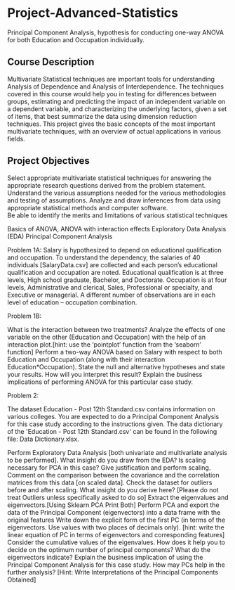 # Project-Advanced-Statistics
Principal Component Analysis, hypothesis for conducting one-way ANOVA for both Education and Occupation individually.

## Course Description

Multivariate Statistical techniques are important tools for understanding Analysis of Dependence and Analysis of Interdependence. The techniques covered in this course would help you in testing for differences between groups, estimating and predicting the impact of an independent variable on a dependent variable, and characterizing the underlying factors, given a set of items, that best summarize the data using dimension reduction techniques.
This project gives the basic concepts of the most important multivariate techniques, with an overview of actual applications in various fields.

## Project Objectives

Select appropriate multivariate statistical techniques for answering the appropriate research questions derived from the problem statement.
Understand the various assumptions needed for the various methodologies and testing of assumptions.
Analyze and draw inferences from data using appropriate statistical methods and computer software.  
Be able to identify the merits and limitations of various statistical techniques

Basics of ANOVA, ANOVA with interaction effects
Exploratory Data Analysis (EDA)
Principal Component Analysis 

Problem 1A:
Salary is hypothesized to depend on educational qualification and occupation. To understand the dependency, the salaries of 40 individuals [SalaryData.csv] are collected and each person’s educational qualification and occupation are noted. Educational qualification is at three levels, High school graduate, Bachelor, and Doctorate. Occupation is at four levels, Administrative and clerical, Sales, Professional or specialty, and Executive or managerial. A different number of observations are in each level of education – occupation combination.

Problem 1B:

What is the interaction between two treatments? Analyze the effects of one variable on the other (Education and Occupation) with the help of an interaction plot.[hint: use the ‘pointplot’ function from the ‘seaborn’ function]
Perform a two-way ANOVA based on Salary with respect to both Education and Occupation (along with their interaction Education*Occupation). State the null and alternative hypotheses and state your results. How will you interpret this result?
Explain the business implications of performing ANOVA for this particular case study.

Problem 2:

The dataset Education - Post 12th Standard.csv contains information on various colleges. You are expected to do a Principal Component Analysis for this case study according to the instructions given. The data dictionary of the 'Education - Post 12th Standard.csv' can be found in the following file: Data Dictionary.xlsx.

Perform Exploratory Data Analysis [both univariate and multivariate analysis to be performed]. What insight do you draw from the EDA?
Is scaling necessary for PCA in this case? Give justification and perform scaling.
Comment on the comparison between the covariance and the correlation matrices from this data [on scaled data].
Check the dataset for outliers before and after scaling. What insight do you derive here? [Please do not treat Outliers unless specifically asked to do so]
Extract the eigenvalues and eigenvectors.[Using Sklearn PCA Print Both]
Perform PCA and export the data of the Principal Component (eigenvectors) into a data frame with the original features
Write down the explicit form of the first PC (in terms of the eigenvectors. Use values with two places of decimals only). [hint: write the linear equation of PC in terms of eigenvectors and corresponding features]
Consider the cumulative values of the eigenvalues. How does it help you to decide on the optimum number of principal components? What do the eigenvectors indicate?
Explain the business implication of using the Principal Component Analysis for this case study. How may PCs help in the further analysis? [Hint: Write Interpretations of the Principal Components Obtained]
